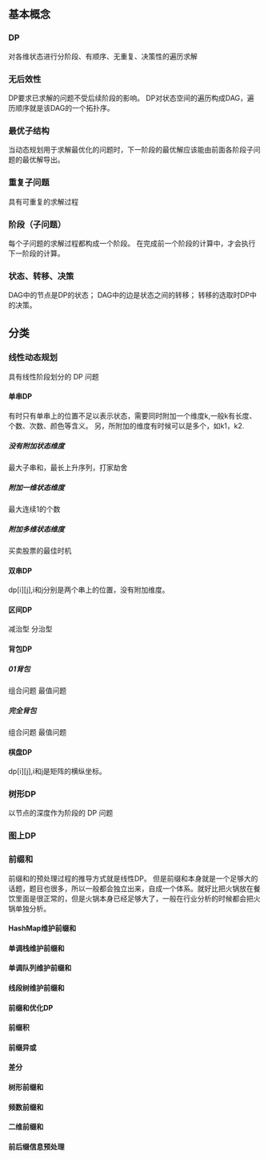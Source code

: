 ## 基本概念
### DP
对各维状态进行分阶段、有顺序、无重复、决策性的遍历求解

### 无后效性
DP要求已求解的问题不受后续阶段的影响。
DP对状态空间的遍历构成DAG，遍历顺序就是该DAG的一个拓扑序。

### 最优子结构
当动态规划用于求解最优化的问题时，下一阶段的最优解应该能由前面各阶段子问题的最优解导出。

### 重复子问题
具有可重复的求解过程

### 阶段（子问题）
每个子问题的求解过程都构成一个阶段。
在完成前一个阶段的计算中，才会执行下一阶段的计算。

### 状态、转移、决策
DAG中的节点是DP的状态；
DAG中的边是状态之间的转移；
转移的选取时DP中的决策。

## 分类

### 线性动态规划
具有线性阶段划分的 DP 问题

#### 单串DP
有时只有单串上的位置不足以表示状态，需要同时附加一个维度k,一般k有长度、个数、次数、颜色等含义。
另，所附加的维度有时候可以是多个，如k1，k2.

##### 没有附加状态维度
最大子串和，最长上升序列，打家劫舍

##### 附加一维状态维度
最大连续1的个数

##### 附加多维状态维度
买卖股票的最佳时机

#### 双串DP
dp[i][j],i和j分别是两个串上的位置，没有附加维度。

#### 区间DP
减治型
分治型

#### 背包DP

##### 01背包
组合问题
最值问题

##### 完全背包
组合问题
最值问题

#### 棋盘DP
dp[i][j],i和j是矩阵的横纵坐标。

### 树形DP
以节点的深度作为阶段的 DP 问题

### 图上DP

### 前缀和
前缀和的预处理过程的推导方式就是线性DP。
但是前缀和本身就是一个足够大的话题，题目也很多，所以一般都会独立出来，自成一个体系。就好比把火锅放在餐饮里面是很正常的，但是火锅本身已经足够大了，一般在行业分析的时候都会把火锅单独分析。

#### HashMap维护前缀和

#### 单调栈维护前缀和

#### 单调队列维护前缀和

#### 线段树维护前缀和

#### 前缀和优化DP

#### 前缀积

#### 前缀异或

#### 差分

#### 树形前缀和

#### 频数前缀和

#### 二维前缀和

#### 前后缀信息预处理
